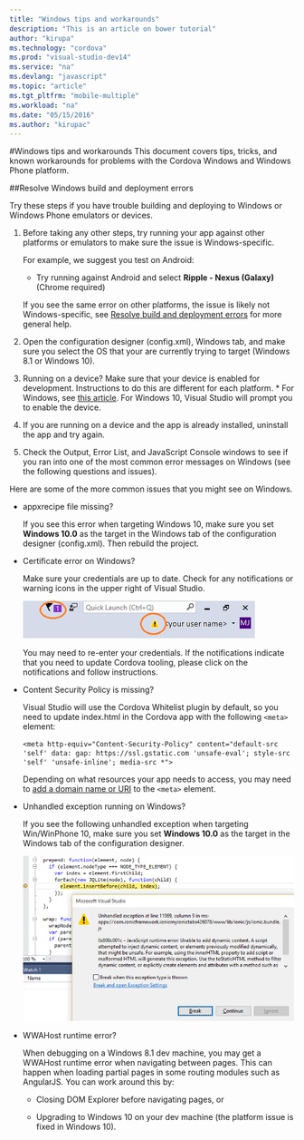 ```yaml
---
title: "Windows tips and workarounds"
description: "This is an article on bower tutorial"
author: "kirupa"
ms.technology: "cordova"
ms.prod: "visual-studio-dev14"
ms.service: "na"
ms.devlang: "javascript"
ms.topic: "article"
ms.tgt_pltfrm: "mobile-multiple"
ms.workload: "na"
ms.date: "05/15/2016"
ms.author: "kirupac"
---
```


#Windows tips and workarounds
This document covers tips, tricks, and known workarounds for problems with the Cordova Windows and Windows Phone platform.

<a name="windows"></a>
##Resolve Windows build and deployment errors

Try these steps if you have trouble building and deploying to Windows or Windows Phone emulators or devices.

1. Before taking any other steps, try running your app against other platforms or emulators to make sure the issue is Windows-specific.

    For example, we suggest you test on Android:
    * Try running against Android and select **Ripple - Nexus (Galaxy)** (Chrome required)

    If you see the same error on other platforms, the issue is likely not Windows-specific, see [Resolve build and deployment errors](general-tips.md) for more general help.

2. Open the configuration designer (config.xml), Windows tab, and make sure you select the OS that your are currently trying to target (Windows 8.1 or Windows 10).

3. Running on a device? Make sure that your device is enabled for development. Instructions to do this are different for each platform.
        * For Windows, see [this article](../run-your-app/run-app-windows.md). For Windows 10, Visual Studio will prompt you to enable the device.

4. If you are running on a device and the app is already installed, uninstall the app and try again.

5. Check the Output, Error List, and JavaScript Console windows to see if you ran into one of the most common error messages on Windows (see the following questions and issues).

Here are some of the more common issues that you might see on Windows.

* appxrecipe file missing?

    If you see this error when targeting Windows 10, make sure you set **Windows 10.0** as the target in the Windows tab of the configuration designer (config.xml). Then rebuild the project.
* Certificate error on Windows?

    Make sure your credentials are up to date. Check for any notifications or warning icons in the upper right of Visual Studio.

    ![Update your credentials](media/windows-tips/windows-credentials.png)

    You may need to re-enter your credentials. If the notifications indicate that you need to update Cordova tooling, please click on the notifications and follow instructions.

* Content Security Policy is missing?

    Visual Studio will use the Cordova Whitelist plugin by default, so you need to update index.html in the Cordova app with the following `<meta>` element:

    ```
    <meta http-equiv="Content-Security-Policy" content="default-src 'self' data: gap: https://ssl.gstatic.com 'unsafe-eval'; style-src 'self' 'unsafe-inline'; media-src *">
    ```
    Depending on what resources your app needs to access, you may need to [add a domain name or URI](https://www.npmjs.com/package/cordova-plugin-whitelist) to the `<meta>` element.

* Unhandled exception running on Windows?

    If you see the following unhandled exception when targeting Win/WinPhone 10,  make sure you set **Windows 10.0** as the target in the Windows tab of the configuration designer.

    ![unhandled exception](media/windows-tips/unhandled-exception.png)

* WWAHost runtime error?

    When debugging on a Windows 8.1 dev machine, you may get a WWAHost runtime error when navigating between pages. This can happen when loading partial pages in some routing modules such as AngularJS. You can work around this by:

    * Closing DOM Explorer before navigating pages, or

    * Upgrading to Windows 10 on your dev machine (the platform issue is fixed in Windows 10).

